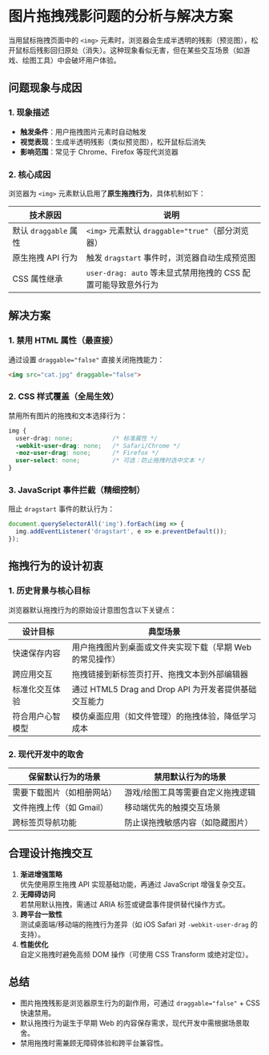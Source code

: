 # 图片拖拽残影问题的分析与解决方案

当用鼠标拖拽页面中的 `<img>` 元素时，浏览器会生成半透明的残影（预览图），松开鼠标后残影回归原处（消失）。这种现象看似无害，但在某些交互场景（如游戏、绘图工具）中会破坏用户体验。


## 问题现象与成因

### 1. 现象描述

- ​**​触发条件​**​：用户拖拽图片元素时自动触发
- ​**​视觉表现​**​：生成半透明残影（类似预览图），松开鼠标后消失
- ​**​影响范围​**​：常见于 Chrome、Firefox 等现代浏览器

### 2. 核心成因

浏览器为 `<img>` 元素默认启用了​**​原生拖拽行为​**​，具体机制如下：

|技术原因|说明|
|---|---|
|默认 `draggable` 属性|`<img>` 元素默认 `draggable="true"`（部分浏览器）|
|原生拖拽 API 行为|触发 `dragstart` 事件时，浏览器自动生成预览图|
|CSS 属性继承|`user-drag: auto` 等未显式禁用拖拽的 CSS 配置可能导致意外行为|

## 解决方案

### 1. 禁用 HTML 属性（最直接）

通过设置 `draggable="false"` 直接关闭拖拽能力：

```html
<img src="cat.jpg" draggable="false">
```

### 2. CSS 样式覆盖（全局生效）

禁用所有图片的拖拽和文本选择行为：

```css
img {
  user-drag: none;           /* 标准属性 */
  -webkit-user-drag: none;   /* Safari/Chrome */
  -moz-user-drag: none;      /* Firefox */
  user-select: none;         /* 可选：防止拖拽时选中文本 */
}
```

### 3. JavaScript 事件拦截（精细控制）

阻止 `dragstart` 事件的默认行为：

```javascript
document.querySelectorAll('img').forEach(img => {
  img.addEventListener('dragstart', e => e.preventDefault());
});
```

## 拖拽行为的设计初衷

### 1. 历史背景与核心目标

浏览器默认拖拽行为的原始设计意图包含以下关键点：

|设计目标|典型场景|
|---|---|
|快速保存内容|用户拖拽图片到桌面或文件夹实现下载（早期 Web 的常见操作）|
|跨应用交互|拖拽链接到新标签页打开、拖拽文本到外部编辑器|
|标准化交互体验|通过 HTML5 Drag and Drop API 为开发者提供基础交互能力|
|符合用户心智模型|模仿桌面应用（如文件管理）的拖拽体验，降低学习成本|
### 2. 现代开发中的取舍

|​**​保留默认行为​**​的场景|​**​禁用默认行为​**​的场景|
|---|---|
|需要下载图片（如相册网站）|游戏/绘图工具等需要自定义拖拽逻辑|
|文件拖拽上传（如 Gmail）|移动端优先的触摸交互场景|
|跨标签页导航功能|防止误拖拽敏感内容（如隐藏图片）|
## 合理设计拖拽交互

1. ​**​渐进增强策略​**​  
    优先使用原生拖拽 API 实现基础功能，再通过 JavaScript 增强复杂交互。
2. ​**​无障碍访问​**​  
    若禁用默认拖拽，需通过 ARIA 标签或键盘事件提供替代操作方式。
3. ​**​跨平台一致性​**​  
    测试桌面端/移动端的拖拽行为差异（如 iOS Safari 对 `-webkit-user-drag` 的支持）。
4. ​**​性能优化​**​  
    自定义拖拽时避免高频 DOM 操作（可使用 CSS Transform 或绝对定位）。


## 总结

- 图片拖拽残影是浏览器原生行为的副作用，可通过 `draggable="false"` + CSS 快速禁用。
- 默认拖拽行为诞生于早期 Web 的内容保存需求，现代开发中需根据场景取舍。
- 禁用拖拽时需兼顾无障碍体验和跨平台兼容性。